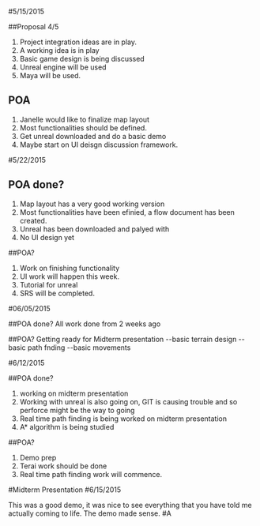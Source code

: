#5/15/2015

##Proposal
4/5
1. Project integration ideas are in play.
2. A working idea is in play
3. Basic game design is being discussed 
4. Unreal engine will be used
5. Maya will be used.

## POA

1. Janelle would like to finalize map layout
2. Most functionalities should be defined.
3. Get unreal downloaded and do a basic demo
4. Maybe start on UI deisgn discussion framework.

#5/22/2015

## POA done?

1. Map layout has a very good working version
2. Most functionalities have been efinied, a flow document has been created.
3. Unreal has been downloaded and palyed with
4. No UI design yet

##POA?
1. Work on finishing functionality
2. UI work will happen this week.
3. Tutorial for unreal
4. SRS will be completed.

#06/05/2015

##POA done?
All work done from 2 weeks ago

##POA?
Getting ready for Midterm presentation 
--basic terrain design
--basic path fnding
--basic movements

#6/12/2015

##POA done?

1. working on midterm presentation
2. Working with unreal is also going on, GIT is causing trouble and so perforce might be the way to going
3. Real time path finding is being worked on midterm presentation
4. A* algorithm is being studied

##POA?
1. Demo prep
2. Terai work should be done
3. Real time path finding work will commence.

#Midterm Presentation
#6/15/2015

This was a good demo, it was nice to see everything that you have told me actually coming to life.
The demo made sense.
#A